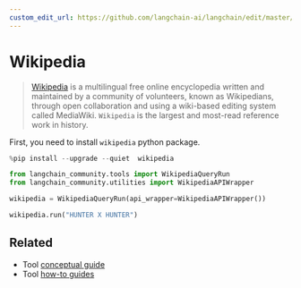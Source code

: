 ```yaml
---
custom_edit_url: https://github.com/langchain-ai/langchain/edit/master/docs/docs/integrations/tools/wikipedia.ipynb
---
```

# Wikipedia

>[Wikipedia](https://wikipedia.org/) is a multilingual free online encyclopedia written and maintained by a community of volunteers, known as Wikipedians, through open collaboration and using a wiki-based editing system called MediaWiki. `Wikipedia` is the largest and most-read reference work in history.

First, you need to install `wikipedia` python package.


```python
%pip install --upgrade --quiet  wikipedia
```


```python
from langchain_community.tools import WikipediaQueryRun
from langchain_community.utilities import WikipediaAPIWrapper
```


```python
wikipedia = WikipediaQueryRun(api_wrapper=WikipediaAPIWrapper())
```


```python
wikipedia.run("HUNTER X HUNTER")
```





## Related

- Tool [conceptual guide](/docs/concepts/#tools)
- Tool [how-to guides](/docs/how_to/#tools)
